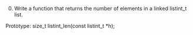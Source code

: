 0. Write a function that returns the number of elements in a linked listint_t list.

Prototype: size_t listint_len(const listint_t *h);
